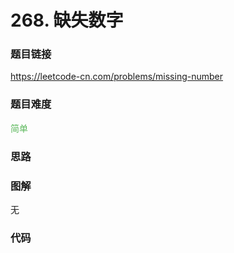 # 268. 缺失数字

### 题目链接

https://leetcode-cn.com/problems/missing-number

### 题目难度

<font color=#5CB85C>简单</font>

### 思路



### 图解

无

### 代码

```python
```